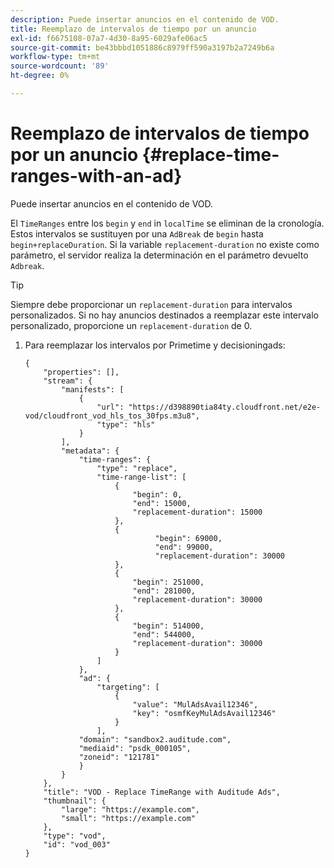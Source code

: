 ```yaml
---
description: Puede insertar anuncios en el contenido de VOD.
title: Reemplazo de intervalos de tiempo por un anuncio
exl-id: f6675108-07a7-4d30-8a95-6029afe06ac5
source-git-commit: be43bbbd1051886c8979ff590a3197b2a7249b6a
workflow-type: tm+mt
source-wordcount: '89'
ht-degree: 0%

---
```


# Reemplazo de intervalos de tiempo por un anuncio {#replace-time-ranges-with-an-ad}

Puede insertar anuncios en el contenido de VOD.

El `TimeRanges` entre los `begin` y `end` in `localTime` se eliminan de la cronología. Estos intervalos se sustituyen por una `AdBreak` de `begin` hasta `begin+replaceDuration`. Si la variable `replacement-duration` no existe como parámetro, el servidor realiza la determinación en el parámetro devuelto `Adbreak`.

>[!TIP]
>
>Siempre debe proporcionar un `replacement-duration` para intervalos personalizados. Si no hay anuncios destinados a reemplazar este intervalo personalizado, proporcione un `replacement-duration` de 0.

1. Para reemplazar los intervalos por Primetime y decisioningads:

   ```
   {   
       "properties": [],
       "stream": {
           "manifests": [
               {
                   "url": "https://d398890tia84ty.cloudfront.net/e2e-vod/cloudfront_vod_hls_tos_30fps.m3u8",
                   "type": "hls"
               }
           ],
           "metadata": {
               "time-ranges": {
                   "type": "replace",
                   "time-range-list": [
                       {
                           "begin": 0,
                           "end": 15000,
                           "replacement-duration": 15000
                       },
                       {
                                "begin": 69000,
                                "end": 99000,
                                "replacement-duration": 30000
                       },
                       {
                           "begin": 251000,
                           "end": 281000,
                           "replacement-duration": 30000
                       },
                       {
                           "begin": 514000,
                           "end": 544000,
                           "replacement-duration": 30000
                       }
                   ]
               },
               "ad": {
                   "targeting": [
                       {
                           "value": "MulAdsAvail12346",
                           "key": "osmfKeyMulAdsAvail12346"
                       }
                   ],
               "domain": "sandbox2.auditude.com",
               "mediaid": "psdk_000105",
               "zoneid": "121781"
               }     
           }
       },   
       "title": "VOD - Replace TimeRange with Auditude Ads",
       "thumbnail": {
           "large": "https://example.com",
           "small": "https://example.com"
       },
       "type": "vod",
       "id": "vod_003"
   }
   ```
